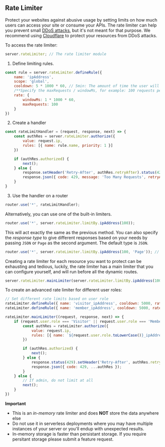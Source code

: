 ## Rate Limiter

Protect your websites against abusive usage by setting limits on how much users can access your site or consume your APIs. The rate limiter can help you prevent small [DDoS attacks](https://www.cloudflare.com/learning/ddos/what-is-a-ddos-attack/), but it's not meant for that purpose. We recommend using [Cloudflare](https://www.cloudflare.com/) to protect your resources from DDoS attacks.

To access the rate limiter:
```js
server.rateLimiter; // The rate limiter module
```

1) Define limiting rules.
```js
const rule = server.rateLimiter.defineRule({
    name: 'ipAddress',
    scope: 'global',
    cooldown: 5 * 1000 * 60, // 5min: The amount of time the user will be denied the service,
    /**Specify the maxRequests / windowMs, for example: 100 requests per minute */
    rate: {
        windowMs: 1 * 1000 * 60,
        maxRequests: 100
    }
})
```

2) Create a handler
```js
const rateLimitHandler = (request, response, next) => {
    const authRes = server.rateLimiter.authorize({
        value: request.ip,
        rules: [{ name: rule.name, priority: 1 }]
    })

    if (authRes.authorized) {
        next();
    } else {
        response.setHeader('Retry-After', authRes.retryAfter).status(429);
        response.json({ code: 429, message: 'Too Many Requests', retryAfter: authRes.retryAfter })
    }
}
```

3) Use the handler on a router
```js
router.use('*', rateLimitHandler);
```

Alternatively, you can use one of the built-in limiters.
```js
router.use('*', server.rateLimiter.limitBy.ipAddress(100));
```

This will act exactly the same as the previous method. You can also specify the *response type* to give different responses based on your needs by passing `JSON` or `Page` as the second argument. The default type is `JSON`.

```js
router.use('*', server.rateLimiter.limitBy.ipAddress(100, 'Page')); // Renders an error page
```

Creating a rate limiter for each resource you want to protect can be exhausting and tedious, luckily, the rate limiter has a main limiter that you can configure yourself, and will run before all the dynamic routes.

```js
server.rateLimiter.mainLimiter(server.rateLimiter.limitBy.ipAddress(100, 'Page'));
```

To create an advanced rate limiter for different user roles:
```js
// Set different rate limits based on user role
rateLimiter.defineRule({ name: 'visitor_ipAddress', cooldown: 5000, rate: { windowMs: 1 * 60 * 1000, maxRequests: 5 } })
rateLimiter.defineRule({ name: 'member_ipAddress', cooldown: 5000, rate: { windowMs: 1 * 60 * 1000, maxRequests: 10 } })

rateLimiter.mainLimiter((request, response, next) => {
    if (request.user.role === 'Visitor' || request.user.role === 'Member') {
        const authRes = rateLimiter.authorize({
            value: request.ip,
            rules: [{ name: `${request.user.role.toLowerCase()}_ipAddress`, priority: 1 }]
        })

        if (authRes.authorized) {
            next();
        } else {
            response.status(429).setHeader('Retry-After', authRes.retryAfter);
            response.json({ code: 429, ...authRes });
        }
    } else {
        // If admin, do not limit at all
        next();
    }
})
```

**Important**
- This is an *in-memory* rate limiter and does **NOT** store the data anywhere else
- Do not use it in serverless deployments where you may have multiple instances of your server or you'll endup with unexpected results.
- In-memory storage is faster than persistant storage. If you require persitant storage please submit a feature request.